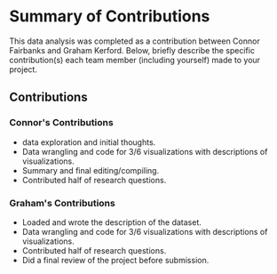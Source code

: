 # Summary of Contributions

This data analysis was completed as a contribution between Connor Fairbanks and Graham Kerford.
Below, briefly describe the specific contribution(s) each team member (including yourself) made to your project.  

## Contributions

### Connor's Contributions

- data exploration and initial thoughts. 
- Data wrangling and code for 3/6 visualizations with descriptions of visualizations.
- Summary and final editing/compiling.
- Contributed half of research questions.

### Graham's Contributions

- Loaded and wrote the description of the dataset. 
- Data wrangling and code for 3/6 visualizations with descriptions of visualizations.
- Contributed half of research questions. 
- Did a final review of the project before submission. 

